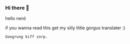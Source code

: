 ### Hi there 👋

hello nerd

if you wanna read this get my silly little gorgus translater :)

`Googrung kiff zorp.`

